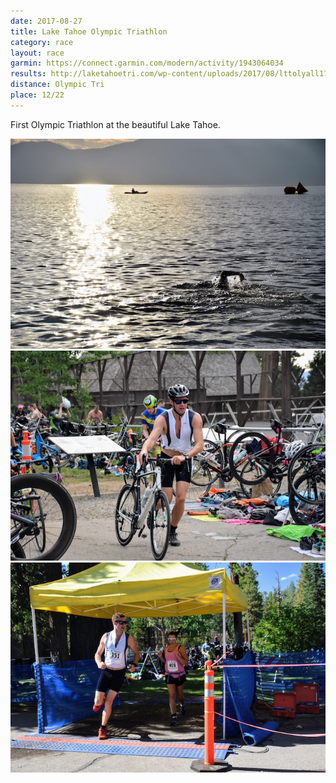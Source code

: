 ```yaml
---
date: 2017-08-27
title: Lake Tahoe Olympic Triathlon
category: race
layout: race
garmin: https://connect.garmin.com/modern/activity/1943064034
results: http://laketahoetri.com/wp-content/uploads/2017/08/lttolyall17.htm
distance: Olympic Tri
place: 12/22
---
```


First Olympic Triathlon at the beautiful Lake Tahoe.

![](tahoe-tri-swim.JPG)
![](tahoe-tri-bike.JPG)
![](tahoe-tri-run.JPG)
